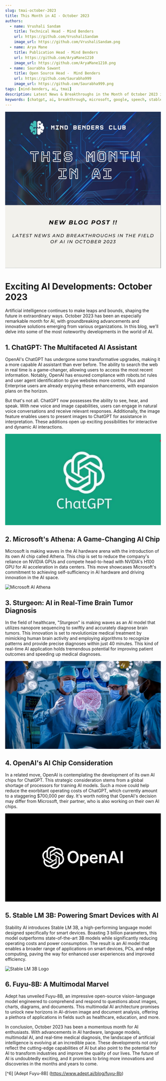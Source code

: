 ```yaml
---
slug: tmai-october-2023
title: This Month in AI - October 2023
authors:
  - name: Vrushali Sandam
    title: Technical Head - Mind Benders 
    url: https://github.com/VrushaliSandam
    image_url: https://github.com/VrushaliSandam.png
  - name: Arya Mane 
    title: Publication Head - Mind Benders
    url: https://github.com/AryaMane1210
    image_url: https://github.com/AryaMane1210.png
  - name: Saurabha Sawant
    title: Open Source Head -  Mind Benders
    url: https://github.com/Saurabha999
    image_url: https://github.com/Saurabha999.png
tags: [mind-benders, ai, tmai]
description: Latest News & Breakthroughs in the Month of October 2023 in AI/ML/DS.
keywords: [chatgpt, ai, breakthrough, microsoft, google, speech, stable audio, sturgeon, stable, virtual, adept, tmai, openai, gpt]
---
```



![Mind Benders AI Poster](Poster.png)

# Exciting AI Developments: October 2023 

Artificial intelligence continues to make leaps and bounds, shaping the future in extraordinary ways. October 2023 has been an especially remarkable month for AI, with groundbreaking advancements and innovative solutions emerging from various organizations. In this blog, we'll delve into some of the most noteworthy developments in the world of AI.

## 1.	ChatGPT: The Multifaceted AI Assistant

OpenAI's ChatGPT has undergone some transformative upgrades, making it a more capable AI assistant than ever before. The ability to search the web in real time is a game-changer, allowing users to access the most recent information. Notably, OpenAI has ensured compliance with robots.txt rules and user agent identification to give websites more control. Plus and Enterprise users are already enjoying these enhancements, with expansion plans on the horizon.

But that's not all. ChatGPT now possesses the ability to see, hear, and speak. With new voice and image capabilities, users can engage in natural voice conversations and receive relevant responses. Additionally, the image feature enables users to present images to ChatGPT for assistance in interpretation. These additions open up exciting possibilities for interactive and dynamic AI interactions.

![ChatGPT](gpt.png)

## 2. Microsoft's Athena: A Game-Changing AI Chip

Microsoft is making waves in the AI hardware arena with the introduction of its own AI chip called Athena. This chip is set to reduce the company's reliance on NVIDIA GPUs and compete head-to-head with NVIDIA's H100 GPU for AI acceleration in data centers. This move showcases Microsoft's commitment to achieving self-sufficiency in AI hardware and driving innovation in the AI space.

![Microsoft AI Athena](ai_athena.png)

## 3. Sturgeon: AI in Real-Time Brain Tumor Diagnosis

In the field of healthcare, "Sturgeon" is making waves as an AI model that utilizes nanopore sequencing to swiftly and accurately diagnose brain tumors. This innovation is set to revolutionize medical treatment by mimicking human brain activity and employing algorithms to recognize patterns and provide precise diagnoses within just 40 minutes. This kind of real-time AI application holds tremendous potential for improving patient outcomes and speeding up medical diagnoses.

![Sturgeon](sturgeon.png)



## 4. OpenAI's AI Chip Consideration

In a related move, OpenAI is contemplating the development of its own AI chips for ChatGPT. This strategic consideration stems from a global shortage of processors for training AI models. Such a move could help reduce the exorbitant operating costs of ChatGPT, which currently amount to a staggering $700,000 per day. It's worth noting that OpenAI's decision may differ from Microsoft, their partner, who is also working on their own AI chips.

![Openai Logo](openai.png)


## 5. Stable LM 3B: Powering Smart Devices with AI

Stability AI introduces Stable LM 3B, a high-performing language model designed specifically for smart devices. Boasting 3 billion parameters, this model outperforms state-of-the-art 3B models while significantly reducing operating costs and power consumption. The result is an AI model that enables a broader range of applications on smart devices, PCs, and edge computing, paving the way for enhanced user experiences and improved efficiency.

![Stable LM 3B Logo](stable_ai.png)


## 6. Fuyu-8B: A Multimodal Marvel

Adept has unveiled Fuyu-8B, an impressive open-source vision-language model engineered to comprehend and respond to questions about images, charts, diagrams, and documents. This multimodal AI architecture promises to unlock new horizons in AI-driven image and document analysis, offering a plethora of applications in fields such as healthcare, education, and more.


In conclusion, October 2023 has been a momentous month for AI enthusiasts. With advancements in AI hardware, language models, multimodal AI, and real-time medical diagnosis, the landscape of artificial intelligence is evolving at an incredible pace. These developments not only reflect the cutting-edge capabilities of AI but also point to the potential for AI to transform industries and improve the quality of our lives. The future of AI is undoubtedly exciting, and it promises to bring more innovations and discoveries in the months and years to come.



[^1]: [ChatGPT can now see, hear, and speak] (https://openai.com/blog/chatgpt-can-now-see-hear-and-speak) 

[^2]: [Microsoft to Unveil In-House AI Chip, Reducing Reliance on NVIDIA ] (https://www.maginative.com/article/microsoft-to-unveil-in-house-ai-chip-reducing-reliance-on-nvidia/) 

[^3]: [AI real time brain tumour Diagnosis] (https://www.nytimes.com/2023/10/11/health/ai-tumor-diagnosis-brain-cancer.html) 

[^4]: [OpenAI is exploring making its own AI chips] (https://www.businessinsider.com/openai-is-considering-making-its-own-ai-chips-chatgpt-2023-10) 

[^5]: [Introducing Stable LM 3B: Bringing Sustainable, High-Performance Language Models to Smart Devices] (https://stability.ai/blog/stable-lm-3b-sustainable-high-performance-language-models-smart-devices) 

[^6] [Adept Fuyu-8B] (https://www.adept.ai/blog/fuyu-8b)